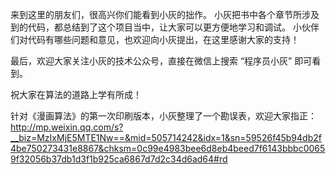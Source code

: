 来到这里的朋友们，很高兴你们能看到小灰的拙作。
小灰把书中各个章节所涉及到的代码，都总结到了这个项目当中，让大家可以更方便地学习和调试。
小伙伴们对代码有哪些问题和意见，也欢迎向小灰提出，在这里感谢大家的支持！

最后，欢迎大家关注小灰的技术公众号，直接在微信上搜索 “程序员小灰” 即可看到。

祝大家在算法的道路上学有所成！

针对《漫画算法》的第一次印刷版本，小灰整理了一个勘误表，欢迎大家指正：http://mp.weixin.qq.com/s?__biz=MzIxMjE5MTE1Nw==&mid=505714242&idx=1&sn=59526f45b94db2f4be750273431e8867&chksm=0c99e4983bee6d8eb4beed7f6143bbbc00659f32056b37db1d3f1b925ca6867d7d2c34d6ad64#rd
